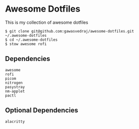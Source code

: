 # Awesome Dotfiles

This is my collection of awesome dotfiles


```shell
$ git clone git@github.com:gawasvedraj/awesome-dotfiles.git ~/.awesome-dotfiles
$ cd ~/.awesome-dotfiles
$ stow awesome rofi
```

## Dependencies
    awesome
    rofi
    picom
    nitrogen
    pasystray
    nm-applet
    pactl

## Optional Dependencies
    alacritty
